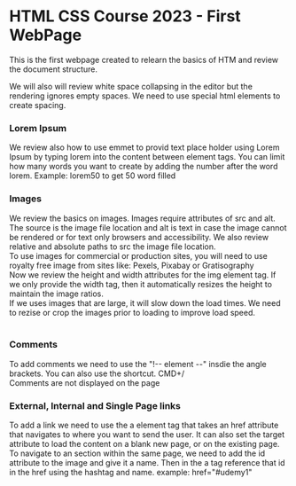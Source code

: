 # HTML CSS Course 2023 - First WebPage

This is the first webpage created to relearn the basics of HTM and review the document structure.<br/>

We will also will review white space collapsing in the editor but the rendering ignores empty spaces. We need to use special html elements to create spacing.<br>

### Lorem Ipsum
We review also how to use emmet to provid text place holder using Lorem Ipsum by typing lorem into the content between element tags. You can limit how many words you want to create by adding the number after the word lorem. Example: lorem50 to get 50 word filled <br/>

### Images
We review the basics on images. Images require attributes of src and alt. The source is the image file location and alt is text in case the image cannot be rendered or for text only browsers and accessibility. We also review relative and absolute paths to src the image file location.<br/>
To use images for commercial or production sites, you will need to use royalty free image from sites like: Pexels, Pixabay or Gratisography <br/>
Now we review the height and width attributes for the img element tag. If we only provide the width tag, then it automatically resizes the height to maintain the image ratios. <br/>
If we uses images that are large, it will slow down the load times. We need to rezise or crop the images prior to loading to improve load speed. <br/>
<br/>
### Comments
To add comments we need to use the "!-- element --" insdie the angle brackets. You can also use the shortcut. CMD+/
<br/>Comments are not displayed on the page<br/>

### External, Internal and Single Page links
To add a link we need to use the a element tag that takes an href attribute that navigates to where you want to send the user. It can also set the target attribute to load the content on a blank new page, or on the existing page.<br/>
To navigate to an section within the same page, we need to add the id attribute to the image and give it a name. Then in the a tag reference that id in the href using the hashtag and name. example: href="#udemy1"


